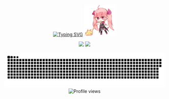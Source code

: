 <p align="center"> 
  <a href="https://git.io/typing-svg"><img src="https://readme-typing-svg.demolab.com?font=Righteous&size=32&duration=3000&pause=1000&color=8F7FD3DE&center=true&vCenter=true&repeat=false&width=435&lines=Hey Guys👋I'm CIA0CIA0 !" alt="Typing SVG" /></a>
  <img src="pic/bikaloading.gif" width="100"/>
</p>

<div align="center">
  <img align="" height="137px" src="https://github-readme-stats-git-masterrstaa-rickstaa.vercel.app/api?username=CIA0CIAO&hide_title=true&hide_border=true&show_icons=true&include_all_commits=true&line_height=21text_color=000&icon_color=000&bg_color=0,ea6161,ffc64d,fffc4d,52fa5a&theme=graywhite" />
<img align="" height="137px" src="https://github-readme-stats-git-masterrstaa-rickstaa.vercel.app/api/top-langs/?username=CIA0CIAO&hide_title=true&hide_border=true&layout=compact&langs_count=6&text_color=000&icon_color=fff&bg_color=0,52fa5a,4dfcff,c64dff&theme=graywhite" /><br><br>
</div>

<picture align="center" >
  <source
    media="(prefers-color-scheme: dark)"
    srcset="https://raw.githubusercontent.com/CIA0CIAO/CIA0CIAO/output/github-contribution-grid-snake-dark.svg"
  />
  <source
    media="(prefers-color-scheme: light)"
    srcset="https://raw.githubusercontent.com/CIA0CIAO/CIA0CIAO/output/github-contribution-grid-snake.svg"
  />
  <img
    alt="github contribution grid snake animation"
    src="https://raw.githubusercontent.com/CIA0CIAO/CIA0CIAO/output/github-contribution-grid-snake.svg"
  />
</picture>

<div align="center">
   <img src="https://count.getloli.com/get/@CIA0CIAO?theme=rule34" alt="Profile views" />
</div>
